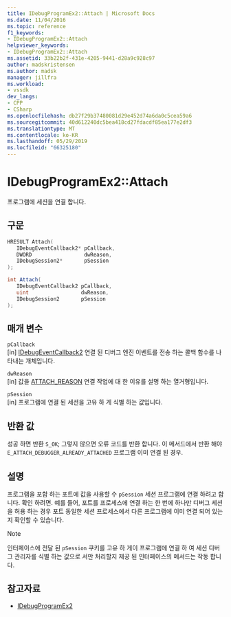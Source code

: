 ```yaml
---
title: IDebugProgramEx2::Attach | Microsoft Docs
ms.date: 11/04/2016
ms.topic: reference
f1_keywords:
- IDebugProgramEx2::Attach
helpviewer_keywords:
- IDebugProgramEx2::Attach
ms.assetid: 33b22b2f-431e-4205-9441-d28a9c928c97
author: madskristensen
ms.author: madsk
manager: jillfra
ms.workload:
- vssdk
dev_langs:
- CPP
- CSharp
ms.openlocfilehash: db27f29b37480081d29e452d74a6da0c5cea59a6
ms.sourcegitcommit: 40d612240dc5bea418cd27fdacdf85ea177e2df3
ms.translationtype: MT
ms.contentlocale: ko-KR
ms.lasthandoff: 05/29/2019
ms.locfileid: "66325180"
---
```

# <a name="idebugprogramex2attach"></a>IDebugProgramEx2::Attach
프로그램에 세션을 연결 합니다.

## <a name="syntax"></a>구문

```cpp
HRESULT Attach( 
   IDebugEventCallback2* pCallback,
   DWORD                 dwReason,
   IDebugSession2*       pSession
);
```

```csharp
int Attach( 
   IDebugEventCallback2 pCallback,
   uint                 dwReason,
   IDebugSession2       pSession
);
```

## <a name="parameters"></a>매개 변수
`pCallback`\
[in] [IDebugEventCallback2](../../../extensibility/debugger/reference/idebugeventcallback2.md) 연결 된 디버그 엔진 이벤트를 전송 하는 콜백 함수를 나타내는 개체입니다.

`dwReason`\
[in] 값을 [ATTACH_REASON](../../../extensibility/debugger/reference/attach-reason.md) 연결 작업에 대 한 이유를 설명 하는 열거형입니다.

`pSession`\
[in] 프로그램에 연결 된 세션을 고유 하 게 식별 하는 값입니다.

## <a name="return-value"></a>반환 값
 성공 하면 반환 `S_OK`; 그렇지 않으면 오류 코드를 반환 합니다. 이 메서드에서 반환 해야 `E_ATTACH_DEBUGGER_ALREADY_ATTACHED` 프로그램 이미 연결 된 경우.

## <a name="remarks"></a>설명
 프로그램을 포함 하는 포트에 값을 사용할 수 `pSession` 세션 프로그램에 연결 하려고 합니다. 확인 하려면. 예를 들어, 포트를 프로세스에 연결 하는 한 번에 하나만 디버그 세션을 허용 하는 경우 포트 동일한 세션 프로세스에서 다른 프로그램에 이미 연결 되어 있는지 확인할 수 있습니다.

> [!NOTE]
> 인터페이스에 전달 된 `pSession` 쿠키를 고유 하 게이 프로그램에 연결 하 여 세션 디버그 관리자를 식별 하는 값으로 서만 처리할지 제공 된 인터페이스의 메서드는 작동 합니다.

## <a name="see-also"></a>참고자료
- [IDebugProgramEx2](../../../extensibility/debugger/reference/idebugprogramex2.md)